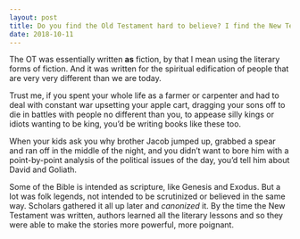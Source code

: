 ```yaml
---
layout: post
title: Do you find the Old Testament hard to believe? I find the New Testament to be compelling, but the Old Testament seems to be complete fiction.
date: 2018-10-11
---
```


<p>The OT was essentially written <b>as</b> fiction, by that I mean using the literary forms of fiction. And it was written for the spiritual edification of people that are very very different than we are today.</p><p>Trust me, if you spent your whole life as a farmer or carpenter and had to deal with constant war upsetting your apple cart, dragging your sons off to die in battles with people no different than you, to appease silly kings or idiots wanting to be king, you’d be writing books like these too.</p><p>When your kids ask you why brother Jacob jumped up, grabbed a spear and ran off in the middle of the night, and you didn’t want to bore him with a point-by-point analysis of the political issues of the day, you’d tell him about David and Goliath.</p><p>Some of the Bible is intended as scripture, like Genesis and Exodus. But a lot was folk legends, not intended to be scrutinized or believed in the same way. Scholars gathered it all up later and <i>canonized</i> it. By the time the New Testament was written, authors learned all the literary lessons and so they were able to make the stories more powerful, more poignant.</p>
